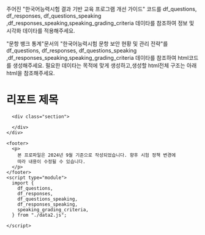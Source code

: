 주어진 "한국어능력시험 결과 기반 교육 프로그램 개선 가이드" 코드를 df_questions, df_responses, df_questions_speaking ,df_responses_speaking,speaking_grading_criteria 데이타를 참조하여 정보 및 시각화 데이타를 적용해주세요.

"문항 뱅크 통계"문서의 "한국어능력시험 문항 보안 현황 및 관리 전략"를 df_questions, df_responses, df_questions_speaking ,df_responses_speaking,speaking_grading_criteria 데이타를 참조하여 html코드를 생성해주세요.
필요한 데이타는 목적에 맞게 생성하고,생성할 html전체 구조는 아래 html을 참조해주세요.

<!DOCTYPE html>
<html lang="ko">
  <head>
    <meta charset="UTF-8" />
    <meta name="viewport" content="width=device-width, initial-scale=1.0" />
    <title>리포트 제목</title>
    <link
      href="https://fonts.googleapis.com/css2?family=Noto+Sans+KR:wght@400;700&display=swap"
      rel="stylesheet"
    />
    <link rel="stylesheet" href="report-styles.css" />
    <script src="https://cdnjs.cloudflare.com/ajax/libs/mathjs/11.8.0/math.js"></script>
    <script src="https://cdn.jsdelivr.net/npm/chart.js"></script>
    <script src="https://d3js.org/d3.v7.min.js"></script> <script
      id="MathJax-script"
      async
      src="https://cdn.jsdelivr.net/npm/mathjax@3/es5/tex-mml-chtml.js"
    ></script>

  </head>
  <body>
    <div class="container">
      <h1>리포트 제목</h1>

      <div class="section">

      </div>
    </div>

    <footer>
      <p>
        본 프로파일은 2024년 9월 기준으로 작성되었습니다. 향후 시험 정책 변경에
        따라 내용이 수정될 수 있습니다.
      </p>
    </footer>
    <script type="module">
      import {
        df_questions,
        df_responses,
        df_questions_speaking,
        df_responses_speaking,
        speaking_grading_criteria,
      } from "./data2.js";

    </script>

  </body>
</html>

